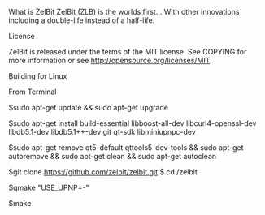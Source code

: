 What is ZelBit
ZelBit (ZLB) is the worlds first... With other innovations including a double-life instead of a half-life.

License

ZelBit is released under the terms of the MIT license. See COPYING for more information or see http://opensource.org/licenses/MIT.

Building for Linux

From Terminal

$sudo apt-get update && sudo apt-get upgrade

$sudo apt-get install build-essential libboost-all-dev libcurl4-openssl-dev libdb5.1-dev libdb5.1++-dev git qt-sdk libminiupnpc-dev

$sudo apt-get remove qt5-default qttools5-dev-tools && sudo apt-get autoremove && sudo apt-get clean && sudo apt-get autoclean

$git clone https://github.com/zelbit/zelbit.git
$ cd /zelbit

$qmake "USE_UPNP=-"

$make

